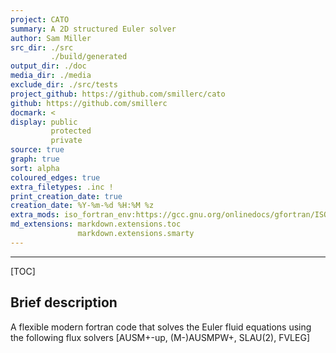 ```yaml
---
project: CATO
summary: A 2D structured Euler solver
author: Sam Miller
src_dir: ./src
         ./build/generated
output_dir: ./doc
media_dir: ./media
exclude_dir: ./src/tests
project_github: https://github.com/smillerc/cato
github: https://github.com/smillerc
docmark: <
display: public
         protected
         private
source: true
graph: true
sort: alpha
coloured_edges: true
extra_filetypes: .inc !
print_creation_date: true
creation_date: %Y-%m-%d %H:%M %z
extra_mods: iso_fortran_env:https://gcc.gnu.org/onlinedocs/gfortran/ISO_005fFORTRAN_005fENV.html
md_extensions: markdown.extensions.toc
               markdown.extensions.smarty
---
```


--------------------

[TOC]

Brief description
-----------------

A flexible modern fortran code that solves the Euler fluid equations using the following flux solvers [AUSM+-up, (M-)AUSMPW+, SLAU(2), FVLEG]
